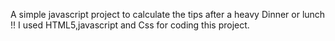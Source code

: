 A simple javascript project to calculate the tips after a heavy Dinner or lunch !!
I used HTML5,javascript and Css for coding this project.
